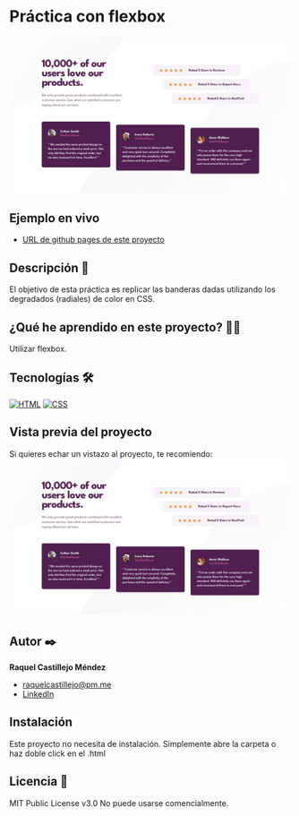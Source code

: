 # Práctica con flexbox

![Imagen del proyecto](https://github.com/raquel-castillejo/006-social-proof/blob/main/design/desktop-design.jpg)

## Ejemplo en vivo

- [URL de github pages de este proyecto](https://raquel-castillejo.github.io/006-social-proof/)

## Descripción 📑

El objetivo de esta práctica es replicar las banderas dadas utilizando los degradados (radiales) de color en CSS.

## ¿Qué he aprendido en este proyecto? 🙇🏻

Utilizar flexbox.

## Tecnologías 🛠

<!-- Iconos sacados de: https://github.com/hendrasob/badges/blob/master/README.md y https://github.com/alexandresanlim/Badges4-README.md-Profile -->

[![HTML](https://img.shields.io/badge/HTML5-E34F26?style=for-the-badge&logo=html5&logoColor=white)](https://es.wikipedia.org/wiki/HTML5)
[![CSS](https://img.shields.io/badge/CSS3-1572B6?style=for-the-badge&logo=css3&logoColor=white)](https://es.wikipedia.org/wiki/CSS)

## Vista previa del proyecto

Si quieres echar un vistazo al proyecto, te recomiendo:
![Captura del proyecto](https://github.com/raquel-castillejo/006-social-proof/blob/main/design/desktop-design.jpg)

## Autor ✒️

**Raquel Castillejo Méndez**

- [raquelcastillejo@pm.me](raquelcastillejo@pm.me)
- [LinkedIn](https://www.linkedin.com/in/raquel-castillejo-mendez)

## Instalación

Este proyecto no necesita de instalación. Simplemente abre la carpeta o haz doble click en el .html

## Licencia 📄

MIT Public License v3.0
No puede usarse comencialmente.
